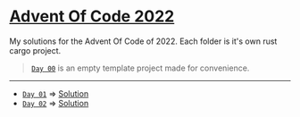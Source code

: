 # [Advent Of Code 2022](https://adventofcode.com/2022)
My solutions for the Advent Of Code of 2022. Each folder is it's own rust cargo project.

> [`Day 00`](/day-00/) is an empty template project made for convenience.
___

- [`Day 01`](https://adventofcode.com/2022/day/1)  => [Solution](/day-01/)
- [`Day 02`](https://adventofcode.com/2022/day/2)  => [Solution](/day-02/)
